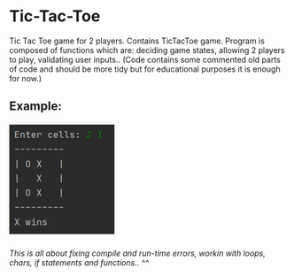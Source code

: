 # Tic-Tac-Toe
 Tic Tac Toe game for 2 players. Contains TicTacToe game. Program is composed of functions which are: deciding game states, allowing 2 players to play, validating user inputs.. (Code contains some commented old parts of code and should be more tidy but for educational purposes it is enough for now.)
 
 <h2> Example:
 
 ![GitHub Logo](https://github.com/Dordy175/Tic-Tac-Toe/blob/main/images/play.PNG)
 
 <h6>
 This is all about fixing compile and run-time errors, workin with loops, chars, if statements and functions.. ^^
